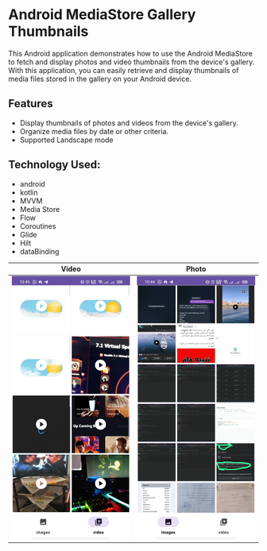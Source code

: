 # Android MediaStore Gallery Thumbnails

This Android application demonstrates how to use the Android MediaStore to fetch and display photos and video thumbnails from the device's gallery. With this application, you can easily retrieve and display thumbnails of media files stored in the gallery on your Android device.

## Features

- Display thumbnails of photos and videos from the device's gallery.
- Organize media files by date or other criteria.
- Supported Landscape mode

## Technology Used:
- android
- kotlin
- MVVM
- Media Store
- Flow
- Coroutines
- Glide
- Hilt
- dataBinding

|  Video |  Photo |
| --- | --- |
| ![video](1.jpg) | ![photo](2.jpg) |
